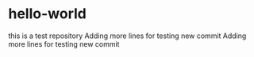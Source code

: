 # hello-world
this is a test repository
Adding more lines for testing new commit
Adding more lines for testing new commit
